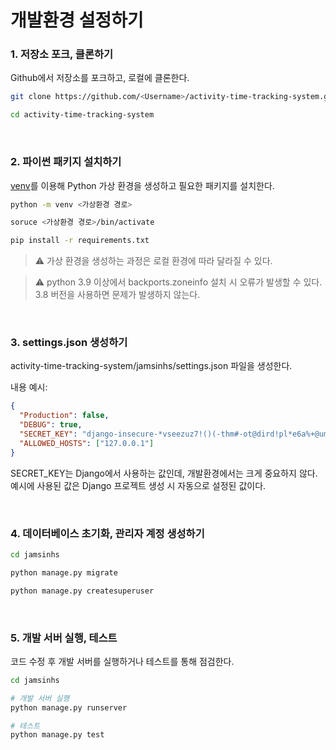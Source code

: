 # 개발환경 설정하기

### 1. 저장소 포크, 클론하기

Github에서 저장소를 포크하고, 로컬에 클론한다.

```bash
git clone https://github.com/<Username>/activity-time-tracking-system.git

cd activity-time-tracking-system
```

<br>

### 2. 파이썬 패키지 설치하기

[venv](https://docs.python.org/ko/3/library/venv.html)를 이용해 Python 가상 환경을 생성하고 필요한 패키지를 설치한다.

```bash
python -m venv <가상환경 경로>

soruce <가상환경 경로>/bin/activate

pip install -r requirements.txt
```

> ⚠ 가상 환경을 생성하는 과정은 로컬 환경에 따라 달라질 수 있다.

> ⚠ python 3.9 이상에서 backports.zoneinfo 설치 시 오류가 발생할 수 있다. 3.8 버전을 사용하면 문제가 발생하지 않는다.

<br>

### 3. settings.json 생성하기

activity-time-tracking-system/jamsinhs/settings.json 파일을 생성한다.

내용 예시:

```json
{
  "Production": false,
  "DEBUG": true,
  "SECRET_KEY": "django-insecure-*vseezuz7!()(-thm#-ot@dird!pl*e6a%+@umc0x@n=p3kfo&",
  "ALLOWED_HOSTS": ["127.0.0.1"]
}
```

SECRET_KEY는 Django에서 사용하는 값인데, 개발환경에서는 크게 중요하지 않다.  
예시에 사용된 값은 Django 프로젝트 생성 시 자동으로 설정된 값이다.

<br>

### 4. 데이터베이스 초기화, 관리자 계정 생성하기

```bash
cd jamsinhs

python manage.py migrate

python manage.py createsuperuser
```

<br>

### 5. 개발 서버 실행, 테스트

코드 수정 후 개발 서버를 실행하거나 테스트를 통해 점검한다.

```bash
cd jamsinhs

# 개발 서버 실행
python manage.py runserver

# 테스트
python manage.py test
```

<br>
